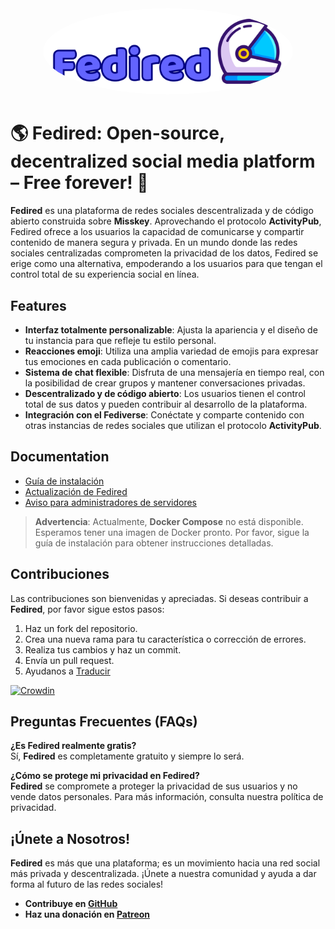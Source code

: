 <div align="center">
  <img src="./title.svg" alt="Fedired Logo" style="border-radius:50%" width="400"/>
</center></div>

# 🌎 **Fedired: Open-source, decentralized social media platform – Free forever!** 🚀

**Fedired** es una plataforma de redes sociales descentralizada y de código abierto construida sobre **Misskey**. Aprovechando el protocolo **ActivityPub**, Fedired ofrece a los usuarios la capacidad de comunicarse y compartir contenido de manera segura y privada. En un mundo donde las redes sociales centralizadas comprometen la privacidad de los datos, Fedired se erige como una alternativa, empoderando a los usuarios para que tengan el control total de su experiencia social en línea.

## Features

- **Interfaz totalmente personalizable**: Ajusta la apariencia y el diseño de tu instancia para que refleje tu estilo personal.
- **Reacciones emoji**: Utiliza una amplia variedad de emojis para expresar tus emociones en cada publicación o comentario.
- **Sistema de chat flexible**: Disfruta de una mensajería en tiempo real, con la posibilidad de crear grupos y mantener conversaciones privadas.
- **Descentralizado y de código abierto**: Los usuarios tienen el control total de sus datos y pueden contribuir al desarrollo de la plataforma.
- **Integración con el Fediverse**: Conéctate y comparte contenido con otras instancias de redes sociales que utilizan el protocolo **ActivityPub**.

## Documentation

- [Guía de instalación](https://github.com/fedired-dev/fedired/blob/main/docs/install.md)
- [Actualización de Fedired](https://github.com/fedired-dev/fedired/blob/main/docs/upgrade.md)
- [Aviso para administradores de servidores](https://github.com/fedired-dev/fedired/blob/main/docs/notice-for-admins.md)

> **Advertencia**: Actualmente, **Docker Compose** no está disponible. Esperamos tener una imagen de Docker pronto. Por favor, sigue la guía de instalación para obtener instrucciones detalladas.

## Contribuciones

Las contribuciones son bienvenidas y apreciadas. Si deseas contribuir a **Fedired**, por favor sigue estos pasos:
1. Haz un fork del repositorio.
2. Crea una nueva rama para tu característica o corrección de errores.
3. Realiza tus cambios y haz un commit.
4. Envía un pull request.
5. Ayudanos a [Traducir](https://crowdin.com/project/fedired)

[![Crowdin](https://badges.crowdin.net/fedired/localized.svg)](https://crowdin.com/project/fedired)


## Preguntas Frecuentes (FAQs)

**¿Es Fedired realmente gratis?**  
Sí, **Fedired** es completamente gratuito y siempre lo será.

**¿Cómo se protege mi privacidad en Fedired?**  
**Fedired** se compromete a proteger la privacidad de sus usuarios y no vende datos personales. Para más información, consulta nuestra política de privacidad.

## ¡Únete a Nosotros!

**Fedired** es más que una plataforma; es un movimiento hacia una red social más privada y descentralizada. ¡Únete a nuestra comunidad y ayuda a dar forma al futuro de las redes sociales!

- **Contribuye en [GitHub](https://github.com/fedired-dev/fedired)**
- **Haz una donación en [Patreon](https://patreon.com/fedired)**

